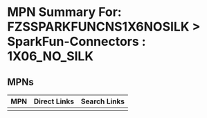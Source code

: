 



# MPN Summary For: FZSSPARKFUNCNS1X6NOSILK > SparkFun-Connectors : 1X06_NO_SILK

## MPNs
  

|MPN|Direct Links|Search Links|
| :--- | :--- | :--- |
||||
